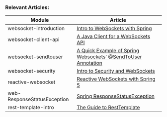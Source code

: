 ### Relevant Articles: 

Module | Article
--|--
websocket-introduction | [Intro to WebSockets with Spring](http://www.baeldung.com/websockets-spring)
websocket-client-api | [A Java Client for a WebSockets API](http://www.baeldung.com/websockets-api-java-spring-client)
websocket-sendtouser | [A Quick Example of Spring Websockets’ @SendToUser Annotation](http://www.baeldung.com/spring-websockets-sendtouser)
websocket-security | [Intro to Security and WebSockets](http://www.baeldung.com/spring-security-websockets)
reactive-websocket | [Reactive WebSockets with Spring 5](http://www.baeldung.com/spring-5-reactive-websockets)
web-ResponseStatusException | [Spring ResponseStatusException](http://www.baeldung.com/spring-response-status-exception)
rest-template-intro | [The Guide to RestTemplate](http://www.baeldung.com/rest-template)